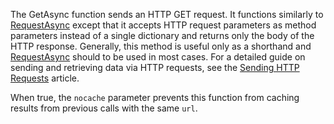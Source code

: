 The GetAsync function sends an HTTP GET request. It functions similarly to [RequestAsync](https://developer.roblox.com/en-us/api-reference/function/HttpService/RequestAsync) except that it accepts HTTP request parameters as method parameters instead of a single dictionary and returns only the body of the HTTP response. Generally, this method is useful only as a shorthand and [RequestAsync](https://developer.roblox.com/en-us/api-reference/function/HttpService/RequestAsync) should to be used in most cases. For a detailed guide on sending and retrieving data via HTTP requests, see the [Sending HTTP Requests](https://developer.roblox.com/articles/Sending-HTTP-requests) article.

When true, the `nocache` parameter prevents this function from caching results from previous calls with the same `url`.